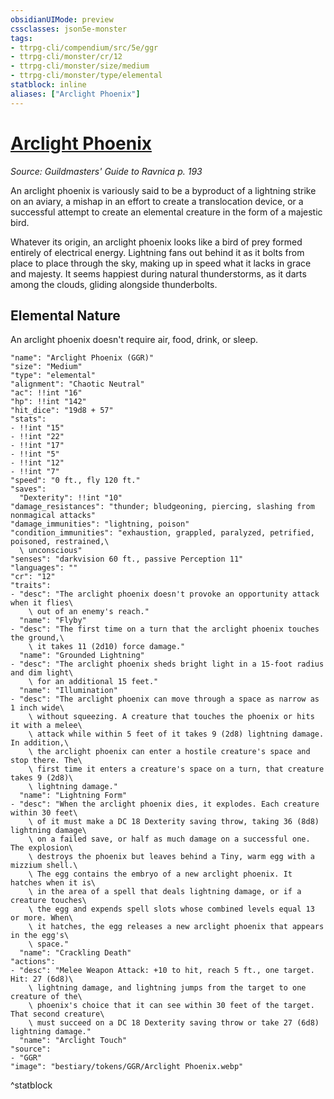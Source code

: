 ```yaml
---
obsidianUIMode: preview
cssclasses: json5e-monster
tags:
- ttrpg-cli/compendium/src/5e/ggr
- ttrpg-cli/monster/cr/12
- ttrpg-cli/monster/size/medium
- ttrpg-cli/monster/type/elemental
statblock: inline
aliases: ["Arclight Phoenix"]
---
```

# [Arclight Phoenix](3-Compendium\CLI\bestiary\elemental/arclight-phoenix-ggr.md)
*Source: Guildmasters' Guide to Ravnica p. 193*  

An arclight phoenix is variously said to be a byproduct of a lightning strike on an aviary, a mishap in an effort to create a translocation device, or a successful attempt to create an elemental creature in the form of a majestic bird.

Whatever its origin, an arclight phoenix looks like a bird of prey formed entirely of electrical energy. Lightning fans out behind it as it bolts from place to place through the sky, making up in speed what it lacks in grace and majesty. It seems happiest during natural thunderstorms, as it darts among the clouds, gliding alongside thunderbolts.

## Elemental Nature

An arclight phoenix doesn't require air, food, drink, or sleep.

```statblock
"name": "Arclight Phoenix (GGR)"
"size": "Medium"
"type": "elemental"
"alignment": "Chaotic Neutral"
"ac": !!int "16"
"hp": !!int "142"
"hit_dice": "19d8 + 57"
"stats":
- !!int "15"
- !!int "22"
- !!int "17"
- !!int "5"
- !!int "12"
- !!int "7"
"speed": "0 ft., fly 120 ft."
"saves":
  "Dexterity": !!int "10"
"damage_resistances": "thunder; bludgeoning, piercing, slashing from nonmagical attacks"
"damage_immunities": "lightning, poison"
"condition_immunities": "exhaustion, grappled, paralyzed, petrified, poisoned, restrained,\
  \ unconscious"
"senses": "darkvision 60 ft., passive Perception 11"
"languages": ""
"cr": "12"
"traits":
- "desc": "The arclight phoenix doesn't provoke an opportunity attack when it flies\
    \ out of an enemy's reach."
  "name": "Flyby"
- "desc": "The first time on a turn that the arclight phoenix touches the ground,\
    \ it takes 11 (2d10) force damage."
  "name": "Grounded Lightning"
- "desc": "The arclight phoenix sheds bright light in a 15-foot radius and dim light\
    \ for an additional 15 feet."
  "name": "Illumination"
- "desc": "The arclight phoenix can move through a space as narrow as 1 inch wide\
    \ without squeezing. A creature that touches the phoenix or hits it with a melee\
    \ attack while within 5 feet of it takes 9 (2d8) lightning damage. In addition,\
    \ the arclight phoenix can enter a hostile creature's space and stop there. The\
    \ first time it enters a creature's space on a turn, that creature takes 9 (2d8)\
    \ lightning damage."
  "name": "Lightning Form"
- "desc": "When the arclight phoenix dies, it explodes. Each creature within 30 feet\
    \ of it must make a DC 18 Dexterity saving throw, taking 36 (8d8) lightning damage\
    \ on a failed save, or half as much damage on a successful one. The explosion\
    \ destroys the phoenix but leaves behind a Tiny, warm egg with a mizzium shell.\
    \ The egg contains the embryo of a new arclight phoenix. It hatches when it is\
    \ in the area of a spell that deals lightning damage, or if a creature touches\
    \ the egg and expends spell slots whose combined levels equal 13 or more. When\
    \ it hatches, the egg releases a new arclight phoenix that appears in the egg's\
    \ space."
  "name": "Crackling Death"
"actions":
- "desc": "Melee Weapon Attack: +10 to hit, reach 5 ft., one target. Hit: 27 (6d8)\
    \ lightning damage, and lightning jumps from the target to one creature of the\
    \ phoenix's choice that it can see within 30 feet of the target. That second creature\
    \ must succeed on a DC 18 Dexterity saving throw or take 27 (6d8) lightning damage."
  "name": "Arclight Touch"
"source":
- "GGR"
"image": "bestiary/tokens/GGR/Arclight Phoenix.webp"
```
^statblock